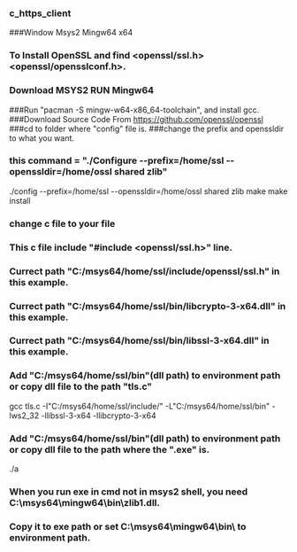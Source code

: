 ### c_https_client

###Window Msys2 Mingw64 x64
### To Install OpenSSL and find <openssl/ssl.h> <openssl/opensslconf.h>.
### Download MSYS2 RUN Mingw64
###Run "pacman -S mingw-w64-x86_64-toolchain", and install gcc.
###Download Source Code From https://github.com/openssl/openssl
###cd to folder where "config" file is.
###change the prefix and openssldir to what you want.
### this command = "./Configure --prefix=/home/ssl --openssldir=/home/ossl shared zlib"
./config --prefix=/home/ssl --openssldir=/home/ossl shared zlib
make
make install
### change c file to your file
### This c file include "#include <openssl/ssl.h>" line.
### Currect path "C:/msys64/home/ssl/include/openssl/ssl.h" in this example.
### Currect path "C:/msys64/home/ssl/bin/libcrypto-3-x64.dll" in this example.
### Currect path "C:/msys64/home/ssl/bin/libssl-3-x64.dll" in this example.
### Add "C:/msys64/home/ssl/bin"(dll path) to environment path or copy dll file to the path "tls.c"
gcc tls.c -I"C:/msys64/home/ssl/include/" -L"C:/msys64/home/ssl/bin" -lws2_32 -llibssl-3-x64 -llibcrypto-3-x64
### Add "C:/msys64/home/ssl/bin"(dll path) to environment path or copy dll file to the path where the ".exe" is.
./a
### When you run exe in cmd not in msys2 shell, you need C:\msys64\mingw64\bin\zlib1.dll.
### Copy it to exe path or set C:\msys64\mingw64\bin\ to environment path.
